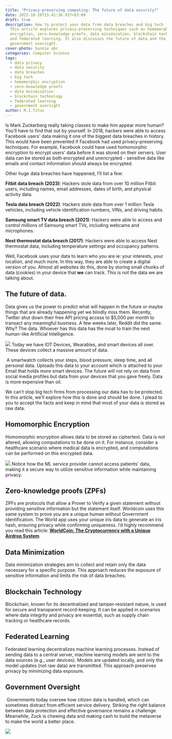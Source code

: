```yaml
---
title: "Privacy-preserving computing: The future of data security?"
date: 2023-10-26T15:41:36.937+03:00
draft: true
description: How to protect your data from data breaches and big tech firms.
  This article explores privacy-preserving techniques such as homomorphic
  encryption, zero-knowledge proofs, data minimization, blockchain technology,
  and federated learning. It also discusses the future of data and the role of
  government oversight.
cover-photo: bunnie abc
categories: Computer Science
tags:
  - data privacy
  - data security
  - data breaches
  - big tech
  - homomorphic encryption
  - zero-knowledge proofs
  - data minimization
  - blockchain technology
  - federated learning
  - government oversight
author: M.I.Titus
---
```

Is Mark Zuckerberg really taking classes to make him appear more human? You’ll have to find that out by yourself. In 2018, hackers were able to access Facebook users' data making it one of the biggest data breaches in history. This would have been prevented if Facebook had used privacy-preserving techniques. For example, Facebook could have used homomorphic encryption to encrypt users' data before it was stored on their servers. User data can be stored as both encrypted and unencrypted - sensitive data like emails and contact information should always be encrypted.

Other huge data breaches have happened, I’ll list a few:

**Fitbit data breach (2023)**: Hackers stole data from over 10 million Fitbit users, including names, email addresses, dates of birth, and physical activity data. 

**Tesla data breach (2022)**: Hackers stole data from over 1 million Tesla vehicles, including vehicle identification numbers, VINs, and driving habits. 

**Samsung smart TV data breach (2021)**: Hackers were able to access and control millions of Samsung smart TVs, including webcams and microphones. 

**Nest thermostat data breach (2017)**: Hackers were able to access Nest thermostat data, including temperature settings and occupancy patterns.

Well, Facebook uses your data to learn who you are ie: your interests, your location, and much more. In this way, they are able to create a digital version of you. Almost all websites do this, done by storing small chunks of data (cookies) in your device that **we** can track. This is not the data we are talking about. 

## The future of data.

Data gives us the power to predict what will happen in the future or maybe things that are already happening yet we blindly miss them. Recently, Twitter shut down their free API pricing access to $5,000 per month to transact any meaningful business. A few weeks later, Reddit did the same. Why? The data. Whoever has this data has the moat to train the next human-like Artificial Intelligence.

![](/uploads/twitter-banner.png)
Today we have IOT Devices, Wearables, and smart devices all over. These devices collect a massive amount of data.

 A smartwatch collects your steps, blood pressure, sleep time, and all personal data. Uploads this data to your account which is attached to your Email that holds more smart devices. The future will not rely on data from social media profiles but data from your devices that you gave freely. Data is more expensive than oil.

We can’t stop big tech firms from processing our data has to be protected. In this article, we’ll explore how this is done and should be done. I plead to you to accept the facts and keep in mind that most of your data is stored as raw data.

## Homomorphic Encryption

Homomorphic encryption allows data to be stored as ciphertext. Data is not altered, allowing computations to be done on it. For instance, consider a healthcare scenario where medical data is encrypted, and computations can be performed on this encrypted data. 

![](/uploads/homorphic.jpeg)
Notice how the ML service provider cannot access patients' data, making it a secure way to utilize sensitive information while maintaining privacy.

## Zero-knowledge proofs (ZPFs)

ZPFs are protocols that allow a Prover to Verify a given statement without providing sensitive information but the statement itself. Worldcoin uses this same system to prove you are a unique human without Government identification. The World app uses your unique iris data to generate an iris hash, ensuring privacy while confirming uniqueness. I’d highly recommend you read this article: [**WorldCoin: The Cryptocurrency with a Unique Airdrop System**](https://www.bunnieabc.com/post/worldcoin-the-orb-cryptocurrency-with-a-unique-airdrop-system/)

## Data Minimization

Data minimization strategies aim to collect and retain only the data necessary for a specific purpose. This approach reduces the exposure of sensitive information and limits the risk of data breaches.

## Blockchain Technology

Blockchain, known for its decentralized and tamper-resistant nature, is used for secure and transparent record-keeping. It can be applied in scenarios where data integrity and privacy are essential, such as supply chain tracking or healthcare records.

## Federated Learning

Federated learning decentralizes machine learning processes. Instead of sending data to a central server, machine learning models are sent to the data sources (e.g., user devices). Models are updated locally, and only the model updates (not raw data) are transmitted. This approach preserves privacy by minimizing data exposure.

## Government Oversight

 Governments today oversee how citizen data is handled, which can sometimes distract from efficient service delivery. Striking the right balance between data protection and effective governance remains a challenge. Meanwhile, Zuck is chewing data and making cash to build the metaverse to make the world a better place.

![](/uploads/zuckerberg-robot.gif)
 
